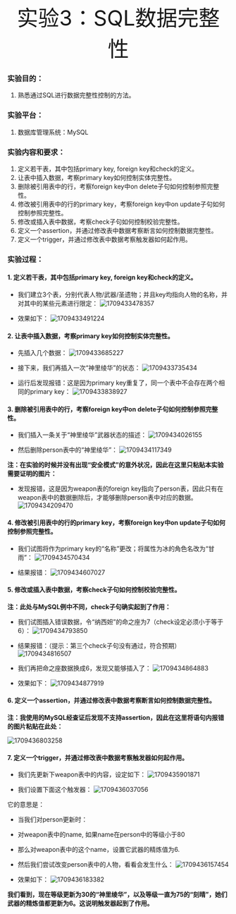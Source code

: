 <div align='center'>
	<font size="70">实验3：SQL数据完整性</font>
</div>

### 实验目的：
1. 熟悉通过SQL进行数据完整性控制的方法。

### 实验平台：
1. 数据库管理系统：MySQL

### 实验内容和要求：
1. 定义若干表，其中包括primary key, foreign key和check的定义。
2. 让表中插入数据，考察primary key如何控制实体完整性。
3. 删除被引用表中的行，考察foreign key中on delete子句如何控制参照完整性。
4. 修改被引用表中的行的primary key，考察foreign key中on update子句如何控制参照完整性。
5. 修改或插入表中数据，考察check子句如何控制校验完整性。
6. 定义一个assertion，并通过修改表中数据考察断言如何控制数据完整性。
7. 定义一个trigger，并通过修改表中数据考察触发器如何起作用。

### 实验过程：
#### 1. 定义若干表，其中包括primary key, foreign key和check的定义。
- 我们建立3个表，分别代表人物/武器/圣遗物；并且key均指向人物的名称，并对其中的某些元素进行限定：
![1709433478357](image/report3/1709433478357.png)

- 效果如下：
![1709433491224](image/report3/1709433491224.png)

#### 2. 让表中插入数据，考察primary key如何控制实体完整性。
- 先插入几个数据：
![1709433685227](image/report3/1709433685227.png)

- 接下来，我们再插入一次“神里绫华”的状态：
![1709433735434](image/report3/1709433735434.png)

- 运行后发现报错：这是因为primary key重复了，同一个表中不会存在两个相同的primary key：
![1709433838927](image/report3/1709433838927.png)

#### 3. 删除被引用表中的行，考察foreign key中on delete子句如何控制参照完整性。

- 我们插入一条关于“神里绫华”武器状态的描述：
![1709434026155](image/report3/1709434026155.png)

- 然后删除person表中的“神里绫华”：
![1709434117349](image/report3/1709434117349.png)

**注：在实验的时候并没有出现“安全模式”的意外状况，因此在这里只粘贴本实验需要证明的图片：**

- 发现报错，这是因为weapon表的foreign key指向了person表，因此只有在weapon表中的数据删除后，才能够删除person表中对应的数据。
![1709434209470](image/report3/1709434209470.png)

#### 4. 修改被引用表中的行的primary key，考察foreign key中on update子句如何控制参照完整性。

- 我们试图将作为primary key的“名称”更改；将属性为冰的角色名改为“甘雨”：
![1709434570434](image/report3/1709434570434.png)

- 结果报错：
![1709434607027](image/report3/1709434607027.png)

#### 5. 修改或插入表中数据，考察check子句如何控制校验完整性。

**注：此处与MySQL例中不同，check子句确实起到了作用：**

- 我们试图插入错误数据，令“纳西妲”的命之座为7（check设定必须小于等于6）：
![1709434793850](image/report3/1709434793850.png)

- 结果报错：（提示：第三个check子句没有通过，符合预期）
![1709434816507](image/report3/1709434816507.png)

- 我们再把命之座数据换成6，发现又能够插入了：
![1709434864883](image/report3/1709434864883.png)

- 效果如下：
![1709434877919](image/report3/1709434877919.png)

#### 6. 定义一个assertion，并通过修改表中数据考察断言如何控制数据完整性。

**注：我使用的MySQL经查证后发现不支持assertion，因此在这里将语句内报错的图片粘贴在此处：**

![1709436803258](image/report3/1709436803258.png)
#### 7. 定义一个trigger，并通过修改表中数据考察触发器如何起作用。

- 我们先更新下weapon表中的内容，设定如下：
![1709435901871](image/report3/1709435901871.png)

- 我们设置下面这个触发器：
![1709436037056](image/report3/1709436037056.png)

它的意思是：
- 当我们对person更新时：
- 对weapon表中的name, 如果name在person中的等级小于80
- 那么对weapon表中的这个name，设置它武器的精炼值为6.

- 然后我们尝试改变person表中的人物，看看会发生什么：
![1709436157454](image/report3/1709436157454.png)

- 效果如下：
![1709436183382](image/report3/1709436183382.png)

**我们看到，现在等级更新为30的“神里绫华”，以及等级一直为75的“刻晴”，她们武器的精炼值都更新为6。这说明触发器起到了作用。**


